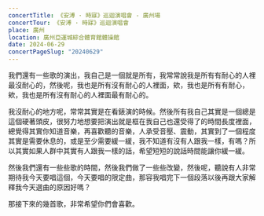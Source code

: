 ```yaml
---
concertTitle: 《安溥 · 時寐》巡迴演唱會 - 廣州場
concertTour: 《安溥 · 時寐》巡迴演唱會
place: 廣州
location: 廣州亞運城綜合體育館體操館
date: 2024-06-29
concertPageSlug: "20240629"
---
```

我們還有一些歌的演出，我自己是一個就是所有，我常常說我是所有有耐心的人裡最沒耐心的，然後呢，我也是所有沒有耐心的人裡面，欸，我也是所有有耐心，欸，我也是所有沒有耐心的人裡面最有耐心的。

我沒耐心的地方呢，常常其實是在看錶演的時候。然後所有我自己其實是一個總是這個硬著頭皮，很努力地想要把演出就是框在我自己也還受得了的時間長度裡面，總覺得其實你知道音樂，再喜歡聽的音樂，人承受音壓、震動，其實到了一個程度其實是需要休息的，或是至少需要緩一緩，我不知道有沒有人跟我一樣，有嗎？所以其實如果人群中其實有人跟我一樣的話，希望短短的說話時間能讓你緩一緩。

然後我們還有一些些歌的時間，然後我們做了一些些改變，然後呢，聽說有人非常期待我今天要唱這個，今天要唱的限定曲，那容我唱完下一個段落以後再跟大家解釋我今天選曲的原因好嗎？

那接下來的幾首歌，非常希望你們會喜歡。